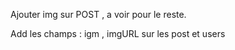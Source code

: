 Ajouter img sur POST  , a voir pour le reste.


Add les champs : igm , imgURL sur les post et users 
